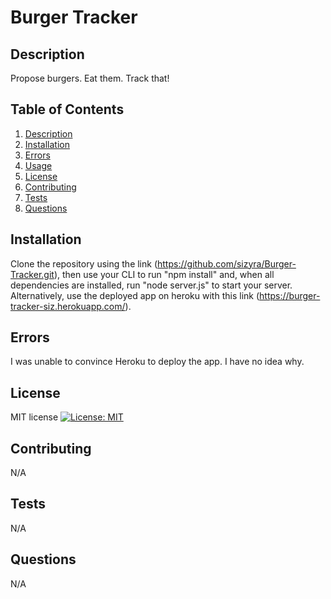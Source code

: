 # Burger Tracker

## Description
Propose burgers. Eat them. Track that!

## Table of Contents
1. [Description](#Description)
2. [Installation](#Installation)
3. [Errors](#Errors)
4. [Usage](#Usage)
5. [License](#License)
6. [Contributing](#Contributing)
7. [Tests](#Tests)
8. [Questions](#Questions)

## Installation
Clone the repository using the link (https://github.com/sizyra/Burger-Tracker.git), then use your CLI to run "npm install" and, when all dependencies are installed, run "node server.js" to start your server. Alternatively, use the deployed app on heroku with this link (https://burger-tracker-siz.herokuapp.com/).

## Errors
I was unable to convince Heroku to deploy the app. I have no idea why.

## License
MIT license [![License: MIT](https://img.shields.io/badge/License-MIT-yellow.svg)](https://opensource.org/licenses/MIT)

## Contributing
N/A

## Tests
N/A

## Questions
N/A
